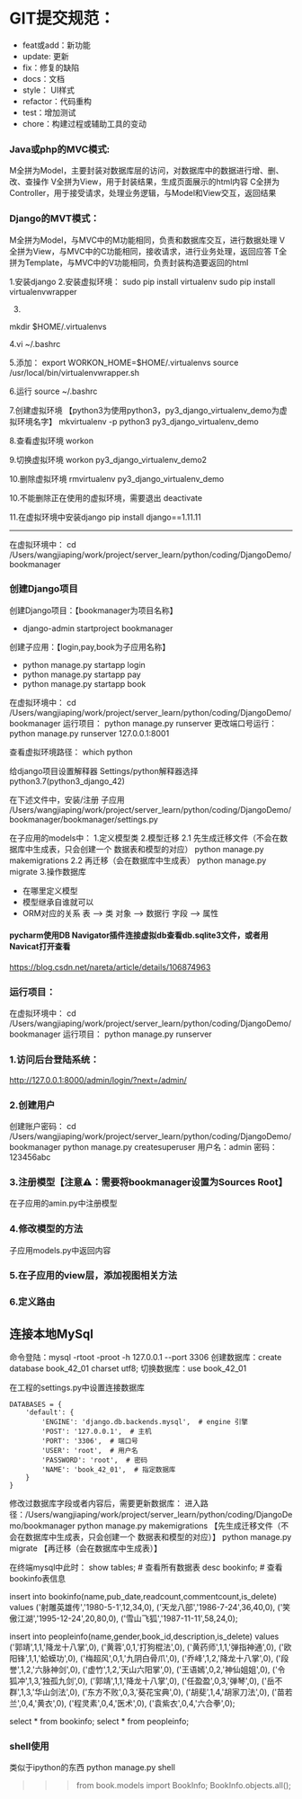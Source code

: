 # GIT提交规范：

- feat或add：新功能
- update: 更新
- fix：修复的缺陷
- docs：文档
- style： UI样式
- refactor：代码重构
- test：增加测试
- chore：构建过程或辅助工具的变动

### Java或php的MVC模式:

M全拼为Model，主要封装对数据库层的访问，对数据库中的数据进行增、删、改、查操作
V全拼为View，用于封装结果，生成页面展示的html内容
C全拼为Controller，用于接受请求，处理业务逻辑，与Model和View交互，返回结果

### Django的MVT模式：

M全拼为Model，与MVC中的M功能相同，负责和数据库交互，进行数据处理
V全拼为View，与MVC中的C功能相同，接收请求，进行业务处理，返回应答
T全拼为Template，与MVC中的V功能相同，负责封装构造要返回的html

1.安装django
2.安装虚拟环境：
sudo pip install virtualenv
sudo pip install virtualenvwrapper

3.

mkdir $HOME/.virtualenvs

4.vi ~/.bashrc

5.添加：
export WORKON_HOME=$HOME/.virtualenvs
source /usr/local/bin/virtualenvwrapper.sh

6.运行
source ~/.bashrc

7.创建虚拟环境 【python3为使用python3，py3_django_virtualenv_demo为虚拟环境名字】
mkvirtualenv -p python3 py3_django_virtualenv_demo

8.查看虚拟环境
workon

9.切换虚拟环境
workon py3_django_virtualenv_demo2

10.删除虚拟环境
rmvirtualenv py3_django_virtualenv_demo

10.不能删除正在使用的虚拟环境，需要退出
deactivate

11.在虚拟环境中安装django
pip install django==1.11.11

---
在虚拟环境中：
cd /Users/wangjiaping/work/project/server_learn/python/coding/DjangoDemo/bookmanager

### 创建Django项目

创建Django项目：【bookmanager为项目名称】

- django-admin startproject bookmanager

创建子应用：【login,pay,book为子应用名称】

- python manage.py startapp login
- python manage.py startapp pay
- python manage.py startapp book

在虚拟环境中：
cd /Users/wangjiaping/work/project/server_learn/python/coding/DjangoDemo/bookmanager
运行项目：
python manage.py runserver
更改端口号运行：
python manage.py runserver 127.0.0.1:8001

查看虚拟环境路径：
which python

给django项目设置解释器
Settings/python解释器选择python3.7(python3_django_42)

在下述文件中，安装/注册 子应用
/Users/wangjiaping/work/project/server_learn/python/coding/DjangoDemo/bookmanager/bookmanager/settings.py

在子应用的models中：
1.定义模型类
2.模型迁移
2.1 先生成迁移文件（不会在数据库中生成表，只会创建一个 数据表和模型的对应）
python manage.py makemigrations
2.2 再迁移（会在数据库中生成表）
python manage.py migrate
3.操作数据库

- 在哪里定义模型
- 模型继承自谁就可以
- ORM对应的关系
  表 --> 类
  对象 --> 数据行
  字段 --> 属性

#### pycharm使用DB Navigator插件连接虚拟db查看db.sqlite3文件，或者用Navicat打开查看

https://blog.csdn.net/nareta/article/details/106874963

### 运行项目：

在虚拟环境中：
cd /Users/wangjiaping/work/project/server_learn/python/coding/DjangoDemo/bookmanager
运行项目：
python manage.py runserver

### 1.访问后台登陆系统：

http://127.0.0.1:8000/admin/login/?next=/admin/

### 2.创建用户

创建账户密码：
cd /Users/wangjiaping/work/project/server_learn/python/coding/DjangoDemo/bookmanager
python manage.py createsuperuser
用户名：admin
密码：123456abc

### 3.注册模型【注意⚠️：需要将bookmanager设置为Sources Root】

在子应用的amin.py中注册模型

### 4.修改模型的方法

子应用models.py中返回内容

### 5.在子应用的view层，添加视图相关方法

### 6.定义路由

## 连接本地MySql

命令登陆：mysql -rtoot -proot -h 127.0.0.1 --port 3306
创建数据库：create database book_42_01 charset utf8;
切换数据库：use book_42_01

在工程的settings.py中设置连接数据库

```
DATABASES = {
    'default': {
        'ENGINE': 'django.db.backends.mysql',  # engine 引擎
        'POST': '127.0.0.1',  # 主机
        'PORT': '3306',  # 端口号
        'USER': 'root',  # 用户名
        'PASSWORD': 'root',  # 密码
        'NAME': 'book_42_01',  # 指定数据库
    }
}
```

修改过数据库字段或者内容后，需要更新数据库：
进入路径：/Users/wangjiaping/work/project/server_learn/python/coding/DjangoDemo/bookmanager
python manage.py makemigrations 【先生成迁移文件（不会在数据库中生成表，只会创建一个 数据表和模型的对应）】
python manage.py migrate 【再迁移（会在数据库中生成表）】

在终端mysql中此时：
show tables; # 查看所有数据表
desc bookinfo; # 查看bookinfo表信息

insert into bookinfo(name,pub_date,readcount,commentcount,is_delete) values
('射雕英雄传','1980-5-1',12,34,0),
('天龙八部','1986-7-24',36,40,0),
('笑傲江湖','1995-12-24',20,80,0),
('雪山飞狐','1987-11-11',58,24,0);

insert into peopleinfo(name,gender,book_id,description,is_delete) values
('郭靖',1,1,'降龙十八掌',0),
('黄蓉',0,1,'打狗棍法',0),
('黄药师',1,1,'弹指神通',0),
('欧阳锋',1,1,'蛤蟆功',0),
('梅超风',0,1,'九阴白骨爪',0),
('乔峰',1,2,'降龙十八掌',0),
('段誉',1,2,'六脉神剑',0),
('虚竹',1,2,'天山六阳掌',0),
('王语嫣',0,2,'神仙姐姐',0),
('令狐冲',1,3,'独孤九剑',0),
('郭靖',1,1,'降龙十八掌',0),
('任盈盈',0,3,'弹琴',0),
('岳不群',1,3,'华山剑法',0),
('东方不败',0,3,'葵花宝典',0),
('胡斐',1,4,'胡家刀法',0),
('苗若兰',0,4,'黄衣',0),
('程灵素',0,4,'医术',0),
('袁紫衣',0,4,'六合拳',0);



select * from bookinfo;
select * from peopleinfo;



### shell使用
类似于ipython的东西
python manage.py shell

>>> from book.models import BookInfo;
>>> BookInfo.objects.all();









